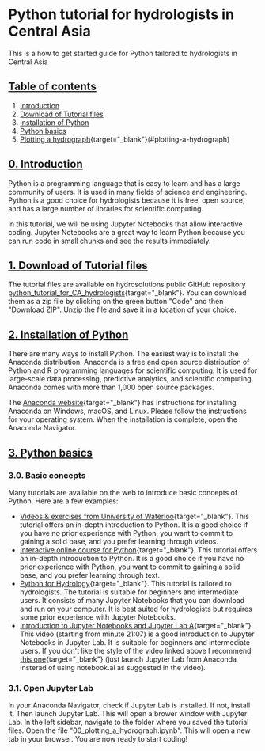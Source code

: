 # Python tutorial for hydrologists in Central Asia
This is a how to get started guide for Python tailored to hydrologists in Central Asia

## [Table of contents](#table-of-contents)
1. [Introduction](#introduction)
2. [Download of Tutorial files](#download-of-tutorial)
3. [Installation of Python](#installation)
4. [Python basics](#python-basics)
5. [Plotting a hydrograph](notebooks/00_plotting_a_hydrograph.iypnb){target="_blank"}(#plotting-a-hydrograph)

## [0. Introduction](#introduction)
Python is a programming language that is easy to learn and has a large community of users. It is used in many fields of science and engineering. Python is a good choice for hydrologists because it is free, open source, and has a large number of libraries for scientific computing. 

In this tutorial, we will be using Jupyter Notebooks that allow interactive coding. Jupyter Notebooks are a great way to learn Python because you can run code in small chunks and see the results immediately.

## [1. Download of Tutorial files](#download-of-tutorial)
The tutorial files are available on hydrosolutions public GitHub repository [python_tutorial_for_CA_hydrologists](https://github.com/hydrosolutions/python_tutorial_for_CA_hydrologists/){target="_blank"}. You can download them as a zip file by clicking on the green button "Code" and then "Download ZIP". Unzip the file and save it in a location of your choice.

## [2. Installation of Python](#installation)
There are many ways to install Python. The easiest way is to install the Anaconda distribution. Anaconda is a free and open source distribution of Python and R programming languages for scientific computing. It is used for large-scale data processing, predictive analytics, and scientific computing. Anaconda comes with more than 1,000 open source packages.

The [Anaconda website](https://docs.anaconda.com/free/anaconda/install/index.html){target="_blank"} has instructions for installing Anaconda on Windows, macOS, and Linux. Please follow the instructions for your operating system. When the installation is complete, open the Anaconda Navigator.

## [3. Python basics](#python-basics)
### 3.0. Basic concepts
Many tutorials are available on the web to introduce basic concepts of Python. Here are a few examples:
- [Videos & exercises from University of Waterloo](https://open.cs.uwaterloo.ca/python-from-scratch/){target="_blank"}. This tutorial offers an in-depth introduction to Python. It is a good choice if you have no prior experience with Python, you want to commit to gaining a solid base, and you prefer learning through videos.  
- [Interactive online course for Python](https://cscircles.cemc.uwaterloo.ca/){target="_blank"}. This tutorial offers an in-depth introduction to Python. It is a good choice if you have no prior experience with Python, you want to commit to gaining a solid base, and you prefer learning through text.  
- [Python for Hydrology](https://github.com/DOI-USGS/python-for-hydrology/){target="_blank"}. This tutorial is tailored to hydrologists. The tutorial is suitable for beginners and intermediate users. It consists of many Jupyter Notebooks that you can download and run on your computer. It is best suited for hydrologists but requires some prior experience with Jupyter Notebooks.  
- [Introduction to Jupyter Notebooks and Jupyter Lab A](https://www.youtube.com/watch?v=yjjE-MJD5TI&t=1267s){target="_blank"}. This video (starting from minute 21:07) is a good introduction to Jupyter Notebooks in Jupyter Lab. It is suitable for beginners and intermediate users. If you don't like the style of the video linked above I recommend [this one](https://www.youtube.com/watch?v=7wfPqAyYADY){target="_blank"} (just launch Jupyter Lab from Anaconda insterad of using notebook.ai as suggested in the video).  

### 3.1. Open Jupyter Lab
In your Anaconda Navigator, check if Jupyter Lab is installed. If not, install it. Then launch Jupyter Lab. This will open a brower window with Jupyter Lab. In the left sidebar, navigate to the folder where you saved the tutorial files. Open the file "00_plotting_a_hydrograph.ipynb". This will open a new tab in your browser. You are now ready to start coding!


